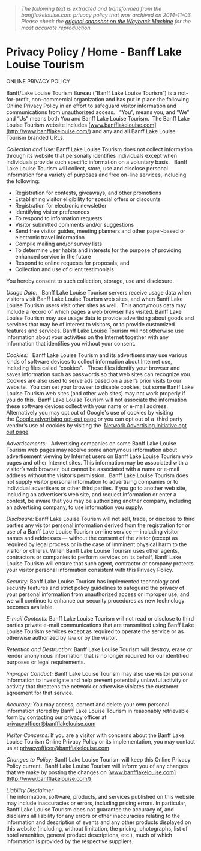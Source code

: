> *The following text is extracted and transformed from the banfflakelouise.com privacy policy that was archived on 2014-11-03. Please check the [original snapshot on the Wayback Machine](https://web.archive.org/web/20141103113737id_/http%3A//www.banfflakelouise.com/Privacy-Policy) for the most accurate reproduction.*

# Privacy Policy / Home - Banff Lake Louise Tourism

[](https://web.archive.org/)

ONLINE PRIVACY POLICY

Banff/Lake Louise Tourism Bureau (“Banff Lake Louise Tourism”) is a not-for-profit, non-commercial organization and has put in place the following Online Privacy Policy in an effort to safeguard visitor information and communications from unauthorized access.   “You”, means you, and “We” and “Us” means both You and Banff Lake Louise Tourism.  The Banff Lake Louise Tourism website includes [www.banfflakelouise.com](http://www.banfflakelouise.com/) and any and all Banff Lake Louise Tourism branded URLs.

 _Collection and Use:_ Banff Lake Louise Tourism does not collect information through its website that personally identifies individuals except when individuals provide such specific information on a voluntary basis.   Banff Lake Louise Tourism will collect, store, use and disclose personal information for a variety of purposes and free on-line services, including the following:

  * Registration for contests, giveaways, and other promotions
  * Establishing visitor eligibility for special offers or discounts
  * Registration for electronic newsletter
  * Identifying visitor preferences
  * To respond to information requests
  * Visitor submitted comments and/or suggestions
  * Send free visitor guides, meeting planners and other paper-based or electronic travel information
  * Compile mailing and/or survey lists
  * To determine user habits and interests for the purpose of providing enhanced service in the future
  * Respond to online requests for proposals; and
  * Collection and use of client testimonials



You hereby consent to such collection, storage, use and disclosure.

 _Usage Data:_   Banff Lake Louise Tourism servers receive usage data when visitors visit Banff Lake Louise Tourism web sites, and when Banff Lake Louise Tourism users visit other sites as well.  This anonymous data may include a record of which pages a web browser has visited. Banff Lake Louise Tourism may use usage data to provide advertising about goods and services that may be of interest to visitors, or to provide customized features and services. Banff Lake Louise Tourism will not otherwise use information about your activities on the Internet together with any information that identifies you without your consent.

 _Cookies:_   Banff Lake Louise Tourism and its advertisers may use various kinds of software devices to collect information about Internet use, including files called “cookies”.   These files identify your browser and saves information such as passwords so that web sites can recognize you. Cookies are also used to serve ads based on a user’s prior visits to our website.  You can set your browser to disable cookies, but some Banff Lake Louise Tourism web sites (and other web sites) may not work properly if you do this.  Banff Lake Louise Tourism will not associate the information these software devices collect with your name or e-mail address. Alternatively you may opt out of Google's use of cookies by visiting the [Google advertising opt-out page](http://www.google.com/privacy_ads.html) or you can opt out of a  third party vendor’s use of cookies by visiting the  [Network Advertising Initiative opt out page](http://www.networkadvertising.org/managing/opt_out.asp)

 _Advertisements:_   Advertising companies on some Banff Lake Louise Tourism web pages may receive some anonymous information about advertisement viewing by Internet users on Banff Lake Louise Tourism web pages and other Internet sites. This information may be associated with a visitor’s web browser, but cannot be associated with a name or e-mail address without the visitor’s permission.  Banff Lake Louise Tourism does not supply visitor personal information to advertising companies or to individual advertisers or other third parties. If you go to another web site, including an advertiser’s web site, and request information or enter a contest, be aware that you may be authorizing another company, including an advertising company, to use information you supply.

 _Disclosure:_ Banff Lake Louise Tourism will not sell, trade, or disclose to third parties any visitor personal information derived from the registration for or use of a Banff Lake Louise Tourism on-line service — including visitor names and addresses — without the consent of the visitor (except as required by legal process or in the case of imminent physical harm to the visitor or others). When Banff Lake Louise Tourism uses other agents, contractors or companies to perform services on its behalf, Banff Lake Louise Tourism will ensure that such agent, contractor or company protects your visitor personal information consistent with this Privacy Policy. 

 _Security:_ Banff Lake Louise Tourism has implemented technology and security features and strict policy guidelines to safeguard the privacy of your personal information from unauthorized access or improper use, and we will continue to enhance our security procedures as new technology becomes available.

 _E-mail Contents:_ Banff Lake Louise Tourism will not read or disclose to third parties private e-mail communications that are transmitted using Banff Lake Louise Tourism services except as required to operate the service or as otherwise authorized by law or by the visitor.

 _Retention and Destruction:_ Banff Lake Louise Tourism will destroy, erase or render anonymous information that is no longer required for our identified purposes or legal requirements.

 _Improper Conduct:_ Banff Lake Louise Tourism may also use visitor personal information to investigate and help prevent potentially unlawful activity or activity that threatens the network or otherwise violates the customer agreement for that service.

 _Accuracy:_ You may access, correct and delete your own personal information stored by Banff Lake Louise Tourism in reasonably retrievable form by contacting our privacy officer at [privacyofficer@banfflakelouise.com](mailto:privacyofficer@banfflakelouise.com)

 _Visitor Concerns:_ If you are a visitor with concerns about the Banff Lake Louise Tourism Online Privacy Policy or its implementation, you may contact us at [privacyofficer@banfflakelouise.com](mailto:privacyofficer@banfflakelouise.com)

 _Changes to Policy:_ Banff Lake Louise Tourism will keep this Online Privacy Policy current.  Banff Lake Louise Tourism will inform you of any changes that we make by posting the changes on [www.banfflakelouise.com](http://www.banfflakelouise.com/) 

_Liability Disclaimer_    
The information, software, products, and services published on this website may include inaccuracies or errors, including pricing errors. In particular, Banff Lake Louise Tourism does not guarantee the accuracy of, and disclaims all liability for any errors or other inaccuracies relating to the information and description of events and any other products displayed on this website (including, without limitation, the pricing, photographs, list of hotel amenities, general product descriptions, etc.), much of which information is provided by the respective suppliers.
